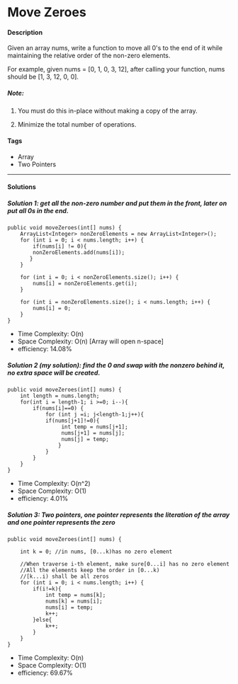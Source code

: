 # Move Zeroes

#### Description

Given an array nums, write a function to move all 0's to the end of it while maintaining the relative order of the non-zero elements.

For example, given nums = [0, 1, 0, 3, 12], after calling your function, nums should be [1, 3, 12, 0, 0].

##### Note:
1. You must do this in-place without making a copy of the array.

2. Minimize the total number of operations.

#### Tags
* Array
* Two Pointers

***

#### Solutions

##### Solution 1: get all the non-zero number and put them in the front, later on put all 0s in the end.
```
public void moveZeroes(int[] nums) {
	ArrayList<Integer> nonZeroElements = new ArrayList<Integer>();
   	for (int i = 0; i < nums.length; i++) {
   		if(nums[i] != 0){
       	nonZeroElements.add(nums[i]);
       }
   	}

   	for (int i = 0; i < nonZeroElements.size(); i++) {
  		nums[i] = nonZeroElements.get(i);
   	}

 	for (int i = nonZeroElements.size(); i < nums.length; i++) {
    	nums[i] = 0;
  	}
}
```
* Time Complexity: O(n)
* Space Complexity: O(n) [Array will open n-space]
* efficiency: 14.08%

##### Solution 2 (my solution): find the 0 and swap with the nonzero behind it, no extra space will be created.

```
public void moveZeroes(int[] nums) {
	int length = nums.length;
   	for(int i = length-1; i >=0; i--){
   		if(nums[i]==0) {
         	for (int j =i; j<length-1;j++){
           	if(nums[j+1]!=0){
                 int temp = nums[j+1];
                 nums[j+1] = nums[j];
                 nums[j] = temp;
				}
         	}
      	}
 	}
}
```

* Time Complexity: O(n^2)
* Space Complexity: O(1)
* efficiency: 4.01%

##### Solution 3: Two pointers, one pointer represents the literation of the array and one pointer represents the zero

```
public void moveZeroes(int[] nums) {

	int k = 0; //in nums, [0...k)has no zero element

  	//When traverse i-th element, make sure[0...i] has no zero element
  	//All the elements keep the order in [0...k)
  	//[k...i) shall be all zeros
  	for (int i = 0; i < nums.length; i++) {
   		if(i!=k){
     		int temp = nums[k];
      		nums[k] = nums[i];
    		nums[i] = temp;
         	k++;
      	}else{
         	k++;
    	}
  	}
}
```

* Time Complexity: O(n)
* Space Complexity: O(1)
* efficiency: 69.67%